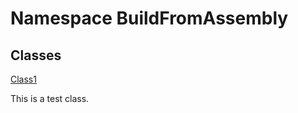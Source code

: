﻿# Namespace BuildFromAssembly

## Classes

[Class1](BuildFromAssembly.Class1.md)

This is a test class.

